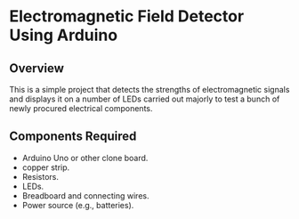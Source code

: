 # Electromagnetic Field Detector Using Arduino

## Overview
This is a simple project that detects the strengths of electromagnetic signals and displays it on a number of LEDs carried out majorly to test a bunch of newly procured electrical components.

## Components Required
- Arduino Uno or other clone board.
- copper strip.
- Resistors.
- LEDs.
- Breadboard and connecting wires.
- Power source (e.g., batteries).

